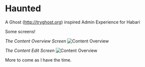 Haunted
=======

A Ghost (http://tryghost.org) inspired Admin Experience for Habari

Some screens!

*The Content Overview Screen*
![Content Overview](https://raw.github.com/chrisjdavis/imgs/master/content.screen.png)

*The Content Edit Screen*
![Content Overview](https://raw.github.com/chrisjdavis/imgs/master/edit.screen.png)

More to come as I have the time.
